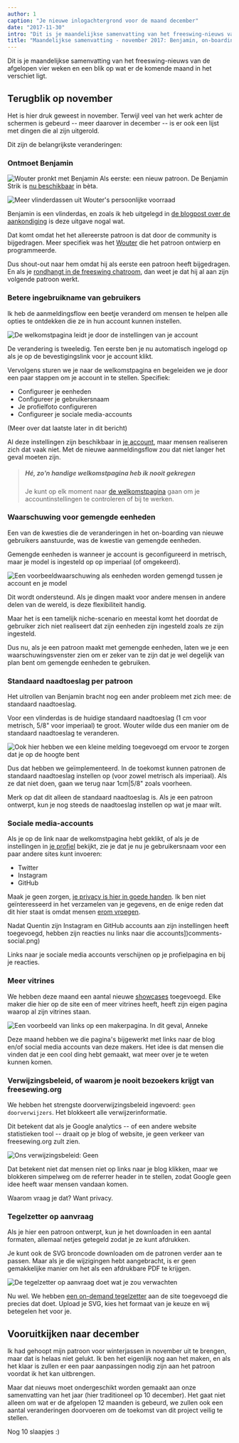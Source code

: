 ```yaml
---
author: 1
caption: "Je nieuwe inlogachtergrond voor de maand december"
date: "2017-11-30"
intro: "Dit is je maandelijkse samenvatting van het freeswing-nieuws van de afgelopen vier weken en een blik op wat er de komende maand in het verschiet ligt."
title: "Maandelijkse samenvatting - november 2017: Benjamin, on-boarding, showcases en onze on-demand tegelzetter"
---
```



Dit is je maandelijkse samenvatting van het freeswing-nieuws van de afgelopen vier weken en een blik op wat er de komende maand in het verschiet ligt.

## Terugblik op november
Het is hier druk geweest in november. Terwijl veel van het werk achter de schermen is gebeurd -- meer daarover in december -- is er ook een lijst met dingen die al zijn uitgerold.

Dit zijn de belangrijkste veranderingen:

### Ontmoet Benjamin
![Wouter pronkt met Benjamin](https://posts.freesewing.org/uploads/benjamin_fc9844f4bd.jpg) Als eerste: een nieuw patroon. De Benjamin Strik is [nu beschikbaar](/patterns/benjamin) in bèta.

![Meer vlinderdassen uit Wouter's persoonlijke voorraad](https://posts.freesewing.org/uploads/bowties_4f3e05ec53.jpg)

Benjamin is een vlinderdas, en zoals ik heb uitgelegd in [de blogpost over de aankondiging](/en/blog/benjamin-bow-tie-beta/) is deze uitgave nogal wat.

Dat komt omdat het het allereerste patroon is dat door de community is bijgedragen. Meer specifiek was het [Wouter](/users/xdpug) die het patroon ontwierp en programmeerde.

Dus shout-out naar hem omdat hij als eerste een patroon heeft bijgedragen. En als je [rondhangt in de freeswing chatroom](https://discord.freesewing.org/), dan weet je dat hij al aan zijn volgende patroon werkt.


### Betere ingebruikname van gebruikers

Ik heb de aanmeldingsflow een beetje veranderd om mensen te helpen alle opties te ontdekken die ze in hun account kunnen instellen.

![De welkomstpagina leidt je door de instellingen van je account](https://posts.freesewing.org/uploads/welcome_e02a39ca3b.png)

De verandering is tweeledig. Ten eerste ben je nu automatisch ingelogd op als je op de bevestigingslink voor je account klikt.

Vervolgens sturen we je naar de welkomstpagina en begeleiden we je door een paar stappen om je account in te stellen. Specifiek:

 - Configureer je eenheden
 - Configureer je gebruikersnaam
 - Je profielfoto configureren
 - Configureer je sociale media-accounts

(Meer over dat laatste later in dit bericht)

Al deze instellingen zijn beschikbaar in [je account](/account), maar mensen realiseren zich dat vaak niet. Met de nieuwe aanmeldingsflow zou dat niet langer het geval moeten zijn.

> ##### Hé, zo'n handige welkomstpagina heb ik nooit gekregen
> 
> Je kunt op elk moment naar [de welkomstpagina](/welcome) gaan om je accountinstellingen te controleren of bij te werken.

### Waarschuwing voor gemengde eenheden

Een van de kwesties die de veranderingen in het on-boarding van nieuwe gebruikers aanstuurde, was de kwestie van gemengde eenheden.

Gemengde eenheden is wanneer je account is geconfigureerd in metrisch, maar je model is ingesteld op op imperiaal (of omgekeerd).

![Een voorbeeldwaarschuwing als eenheden worden gemengd tussen je account en je model](https://posts.freesewing.org/uploads/units_mismatch_warning_058d7de9b4.png)

Dit wordt ondersteund. Als je dingen maakt voor andere mensen in andere delen van de wereld, is deze flexibiliteit handig.

Maar het is een tamelijk niche-scenario en meestal komt het doordat de gebruiker zich niet realiseert dat zijn eenheden zijn ingesteld zoals ze zijn ingesteld.

Dus nu, als je een patroon maakt met gemengde eenheden, laten we je een waarschuwingsvenster zien om er zeker van te zijn dat je wel degelijk van plan bent om gemengde eenheden te gebruiken.

### Standaard naadtoeslag per patroon
Het uitrollen van Benjamin bracht nog een ander probleem met zich mee: de standaard naadtoeslag.

Voor een vlinderdas is de huidige standaard naadtoeslag (1 cm voor metrisch, 5/8" voor imperiaal) te groot. Wouter wilde dus een manier om de standaard naadtoeslag te veranderen.

![Ook hier hebben we een kleine melding toegevoegd om ervoor te zorgen dat je op de hoogte bent](https://posts.freesewing.org/uploads/non_standard_sa_warning_e5046e98a7.png)

Dus dat hebben we geïmplementeerd. In de toekomst kunnen patronen de standaard naadtoeslag instellen op (voor zowel metrisch als imperiaal). Als ze dat niet doen, gaan we terug naar 1cm|5/8" zoals voorheen.

Merk op dat dit alleen de standaard naadtoeslag is. Als je een patroon ontwerpt, kun je nog steeds de naadtoeslag instellen op wat je maar wilt.

### Sociale media-accounts

Als je op de link naar de welkomstpagina hebt geklikt, of als je de instellingen in [je profiel](/profile) bekijkt, zie je dat je nu je gebruikersnaam voor een paar andere sites kunt invoeren:

 - Twitter
 - Instagram
 - GitHub

Maak je geen zorgen, [je privacy is hier in goede handen](/blog/privacy-choices/). Ik ben niet geïnteresseerd in het verzamelen van je gegevens, en de enige reden dat dit hier staat is omdat mensen [erom vroegen](https://github.com/freesewing/site/issues/184).

Nadat Quentin zijn Instagram en GitHub accounts aan zijn instellingen heeft toegevoegd, hebben zijn reacties nu links naar die accounts])comments-social.png)

Links naar je sociale media accounts verschijnen op je profielpagina en bij je reacties.

### Meer vitrines

We hebben deze maand een aantal nieuwe [showcases](/showcase) toegevoegd. Elke maker die hier op de site een of meer vitrines heeft, heeft zijn eigen pagina waarop al zijn vitrines staan.

![Een voorbeeld van links op een makerpagina. In dit geval, Anneke](https://posts.freesewing.org/uploads/maker_links_8504a1b00d.png)

Deze maand hebben we die pagina's bijgewerkt met links naar de blog en/of social media accounts van deze makers. Het idee is dat mensen die vinden dat je een cool ding hebt gemaakt, wat meer over je te weten kunnen komen.

### Verwijzingsbeleid, of waarom je nooit bezoekers krijgt van freesewing.org

We hebben het strengste doorverwijzingsbeleid ingevoerd: `geen doorverwijzers`. Het blokkeert alle verwijzerinformatie.

Dit betekent dat als je Google analytics -- of een andere website statistieken tool -- draait op je blog of website, je geen verkeer van freesewing.org zult zien.

![Ons verwijzingsbeleid: Geen](https://posts.freesewing.org/uploads/no_13049a23c3.gif)

Dat betekent niet dat mensen niet op links naar je blog klikken, maar we blokkeren simpelweg om de referrer header in te stellen, zodat Google geen idee heeft waar mensen vandaan komen.

Waarom vraag je dat? Want privacy.

### Tegelzetter op aanvraag
Als je hier een patroon ontwerpt, kun je het downloaden in een aantal formaten, allemaal netjes getegeld zodat je ze kunt afdrukken.

Je kunt ook de SVG broncode downloaden om de patronen verder aan te passen. Maar als je die wijzigingen hebt aangebracht, is er geen gemakkelijke manier om het als een afdrukbare PDF te krijgen.

![De tegelzetter op aanvraag doet wat je zou verwachten](tiler.svg)

Nu wel. We hebben [een on-demand tegelzetter](/tools/tiler) aan de site toegevoegd die precies dat doet. Upload je SVG, kies het formaat van je keuze en wij betegelen het voor je.

## Vooruitkijken naar december

Ik had gehoopt mijn patroon voor winterjassen in november uit te brengen, maar dat is helaas niet gelukt. Ik ben het eigenlijk nog aan het maken, en als het klaar is zullen er een paar aanpassingen nodig zijn aan het patroon voordat ik het kan uitbrengen.

Maar dat nieuws moet ondergeschikt worden gemaakt aan onze samenvatting van het jaar (hier traditioneel op 10 december). Het gaat niet alleen om wat er de afgelopen 12 maanden is gebeurd, we zullen ook een aantal veranderingen doorvoeren om de toekomst van dit project veilig te stellen.

Nog 10 slaapjes :)


